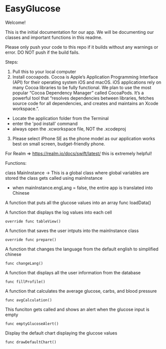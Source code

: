 # EasyGlucose

Welcome! 

This is the initial documentation for our app. We will be documenting our classes and important functions in this readme.

Please only push your code to this repo if it builds without any warnings or error. DO NOT push if the build fails.


Steps:

1) Pull this to your local computer
2) Install cocoapods. Cocoa is Apple’s Application Programming Interface (API) for their operating system iOS
and macOS. iOS applications rely on many Cocoa libraries to be fully functional. We plan to
use the most popular “Cocoa Dependency Manager” called CocoaPods. It’s a powerful tool
that “resolves dependencies between libraries, fetches source code for all dependencies, and
creates and maintains an Xcode workspace.”.
  - Locate the application folder from the Terminal
  - enter the 'pod install' command
  - always open the .xcworkspace file, NOT the .xcodeproj
3) Please select iPhone SE as the phone model as our application works best on small screen, budget-friendly phone.

For Realm => https://realm.io/docs/swift/latest/ this is extremely helpful!

Functions: 

class MainInstance -> This is a global class where global variables are stored the class gets called using mainInstance
  - when mainInstance.engLang = false, the entire app is translated into Chinese
  
 A function that puts all the glucose values into an array
    func loadData()
    
A function that displays the log values into each cell

    override func tableView()

A function that saves the user intputs into the mainInstance class

    override func prepare()
    
A function that changes the language from the default english to simplified chinese

    func changeLang()

A function that displays all the user information from the database

    func fillProfile()

A function that calculates the average glucose, carbs, and blood pressure

    func avgCalculation()

This funciton gets called and shows an alert when the glucose input is empty

    func emptyGlucoseAlert() 
 
 Display the default chart displaying the glucose values

    func drawDefaultChart()
 
 
